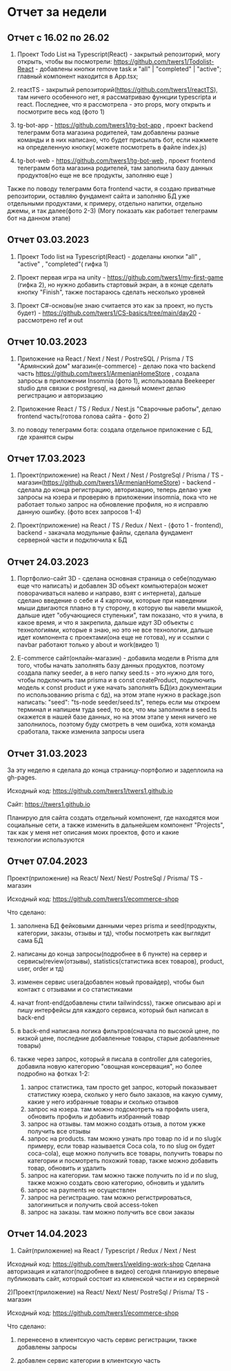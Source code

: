# Отчет за недели 

## Отчет с 16.02 по 26.02 

1) Проект Todo List на Typescript(React) - закрытый репозиторий, могу открыть, чтобы вы посмотрели: https://github.com/twers1/Todolist-React - добавлены кнопки remove task и "all" | "completed" | "active"; главный компонент находится в App.tsx;

2) reactTS - закрытый репозиторий(https://github.com/twers1/reactTS), там ничего особенного нет, я рассматриваю функции typescriptа и react. Последнее, что я рассмотрела - это props, могу открыть и посмотрите весь код (фото 1)

3) tg-bot-app - https://github.com/twers1/tg-bot-app , проект backend телеграмм бота магазина родителей, там добавлены разные команды и в них написано, что будет присылать бот, если нажмете на определенную кнопку( можете посмотреть в файле index.js)

4) tg-bot-web - https://github.com/twers1/tg-bot-web , проект frontend телеграмм бота магазина родителей, там заполнила базу данных продуктов(но еще не все продукты, заполняю еще ) 

Также по поводу телеграмм бота frontend части, я создаю приватные репозитории, оставляю фундамент сайта и заполняю БД уже отдельными продуктами, к примеру, отдельно напитки, отдельно джемы, и так далее(фото 2-3)
(Могу показать как работает телеграмм бот на данном этапе)

## Отчет 03.03.2023

1) Проект Todo list на Typescript(React) - доделаны кнопки "all" , "active" , "completed"( гифка 1)

2) Проект первая игра на unity - https://github.com/twers1/my-first-game (гифка 2), но нужно добавить стартовый экран, а в конце сделать кнопку "Finish", также постараюсь сделать несколько уровней

3) Проект C#-основы(не знаю считается это как за проект, но пусть будет) - https://github.com/twers1/CS-basics/tree/main/day20 - рассмотрено ref и out


## Отчет 10.03.2023

1) Приложение на React / Next / Nest / PostreSQL / Prisma / TS "Армянский дом" магазин(e-commerce) - делаю пока что backend часть https://github.com/twers1/ArmenianHomeStore , создала запросы в приложении Insomnia  (фото 1), использовала Beekeeper studio для связки с postgresql, на данный момент делаю регистрацию и авторизацию

2) Приложение React / TS / Redux / Nest.js "Сварочные работы", делаю frontend часть(готова голова сайта - фото 2)

3) по поводу телеграмм бота: создала отдельное приложение с БД, где хранятся сыры

## Отчет 17.03.2023

1) Проект(приложение) на React / Next / Nest / PostgreSql / Prisma / TS - магазин(https://github.com/twers1/ArmenianHomeStore) - backend - сделала до конца регистрацию, авторизацию, теперь делаю уже запросы на юзера и проверяю в приложении insomnia, пока что не работает только запрос на обновление профиля, но я исправлю данную ошибку. (фото всех запросов 1-4)


2) Проект(приложение) на React / TS / Redux / Next - (фото 1 - frontend), backend - закачала модульные файлы, сделала фундамент серверной части и подключила к БД


## Отчет 24.03.2023

1) Портфолио-сайт 3D - сделана основная страница о себе(подумаю еще что написать) и добавлен 3D объект компьютера(он может поворачиваться налево и направо,  взят с интернета), дальше сделано введение о себе и 4 карточки, которые при наведении мыши двигаются плавно в ту сторону, в которую вы навели мышкой, дальше идет "обучающиеся ступеньки", там показано, что я учила, в какое время, и что я закрепила, дальше идут 3D объекты с технологиями, которые я знаю, но это не все технологии, дальше идет компонента с проектами(она еще не готова), ну и ссылки с navbar работают только у about и work(видео 1)

2) E-commerce сайт(онлайн-магазин) - добавила  модели в Prisma для того, чтобы начать заполнять базу данных продуктов, поэтому создала папку seeder, а в него папку seed.ts - это нужно для того, чтобы подключить там prisma и в const createProduct, подключить модель к const product и уже начать заполнять БД(из документации по использованию prisma с бд), на этом этапе нужно в package.json написать: "seed": "ts-node seeder/seed.ts", теперь если мы откроем терминал и напишем туда seed, то все, что мы заполнили в seed.ts окажется в нашей базе данных, но на этом этапе у меня ничего не заполнилось, поэтому буду смотреть в чем ошибка, хотя команда сработала, также изменила запросы userа


## Отчет 31.03.2023

За эту неделю я сделала до конца страницу-портфолио и задеплоила на gh-pages.

Исходный код: https://github.com/twers1/twers1.github.io

Сайт: https://twers1.github.io

Планирую для сайта создать отдельный компонент, где находятся мои социальные сети, а также изменить в дальнейшем компонент "Projects", так как у меня нет описания моих проектов, фото и какие технологии используются

## Отчет 07.04.2023

Проект(приложение) на React/ Next/ Nest/ PostreSql / Prisma/ TS - магазин

Исходный код: https://github.com/twers1/ecommerce-shop

Что сделано: 

1) заполнена БД фейковыми данными через prisma и seed(продукты, категории, заказы, отзывы и тд), чтобы посмотреть как выглядит сама БД

2) написаны до конца запросы(подробнее в 6 пункте) на сервер и сервисы(review(отзывы), statistics(статистика всех товаров), product, user, order и тд) 

3) изменен сервис userа(добавлен новый провайдер), чтобы был контакт с отзывами и со статистиками

4) начат front-end(добавлены стили tailwindcss), также описываю api и пишу интерфейсы для каждого сервиса, который был написал в back-end

5) в back-end написана логика фильтров(сначала по высокой цене, по низкой цене, последние добавленные товары, старые добавленные товары) 

6) также через запрос, который я писала в controller для categories, добавила новую категорию "овощная консервация", но более подробно на фотках 1-2:

	1) запрос статистика, там просто get запрос, который показывает статистику юзера, сколько у него было заказов, на какую сумму, какие у него избранные товары и сколько отзывов
	2) запрос на юзера. там можно подсмотреть на профиль userа, обновить профиль и добавить избранный товар
	3) запрос на отзывы. там можно создать отзыв, а потом ужже получить все отзывы 
	4) запрос на products. там можно узнать про товар по id и по slug(к примеру, если товар называется Coca cola, то по slug он будет coca-cola), еще можно получить все товары, получить товары по категории и посмотреть похожий товар, также можно добавить товар, обновить и удалить
	5) запрос на категории. там можно также получить по id и по slug, также можно создать свою категорию, обновить и удалить
	6) запрос на payments не осуществлен 
	7) запрос на регистрацию. там можно регистрироваться, залогиниться и получить свой access-token
	8) запрос на заказы. там можно получить все свои заказы


## Отчет 14.04.2023

1) Сайт(приложение) на React / Typescript / Redux / Next / Nest 

Исходный код: https://github.com/twers1/welding-work-shop
Сделана авторизация и каталог(подробнее в видео) 
сегодня планирую впервые публиковать сайт, который состоит из клиенской части и из серверной

2)Проект(приложение) на React/ Next/ Nest/ PostreSql / Prisma/ TS - магазин

Исходный код: https://github.com/twers1/ecommerce-shop

Что сделано: 

1) перенесено в клиентскую часть сервис регистрации, также добавлены запросы 

2) добавлен сервис категории в клиентскую часть


